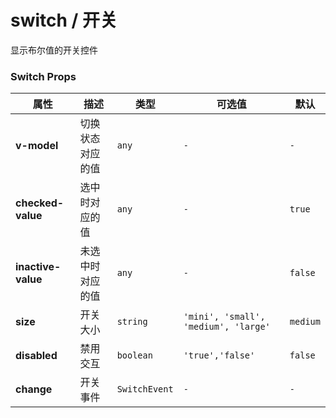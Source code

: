 # switch / 开关

显示布尔值的开关控件

<playground title="默认的" name="ex-switch-default" />

<playground title="禁用" name="ex-switch-disabled" />

<playground title="尺寸" desc="switch组件支持修改大小" name="ex-switch-size" />

### Switch Props

| 属性               | 描述             | 类型          | 可选值                               | 默认     |
| ------------------ | ---------------- | ------------- | ------------------------------------ | -------- |
| **v-model**        | 切换状态对应的值 | `any`         | `-`                                  | `-`      |
| **checked-value**  | 选中时对应的值   | `any`         | `-`                                  | `true`   |
| **inactive-value** | 未选中时对应的值 | `any`         | `-`                                  | `false`  |
| **size**           | 开关大小         | `string`      | `'mini', 'small', 'medium', 'large'` | `medium` |
| **disabled**       | 禁用交互         | `boolean`     | `'true','false'`                     | `false`  |
| **change**         | 开关事件         | `SwitchEvent` | `-`                                  | `-`      |
